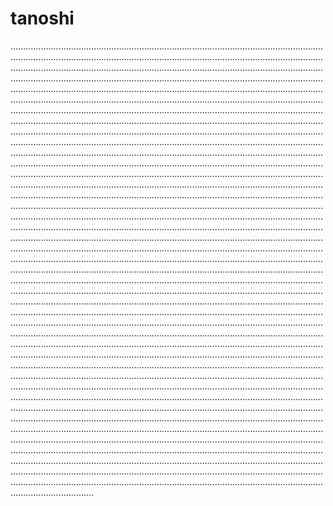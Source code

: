 # tanoshi

.........................................................................................................................................................................................................................................................................................................................................................................................................................................................................................................................................................................................................................................................................................................................................................................................................................................................................................................................................................................................................................................................................................................................................................................................................................................................................................................................................................................................................................................................................................................................................................................................................................................................................................................................................................................................................................................................................................................................................................................................................................................................................................................................................................................................................................................................................................................................................................................................................................................................................................................................................................................................................................................................................................................................................................................................................................................................................................................................................................................................................................................................................................................................................................................................................................................................................................................................................................................................................................................................................................................................................................................................................................................................................................................................................................................................................................................................................................................................................................................................................................................................................................................................................................................................................................................................................................................................................................................................................................................................................................................................................................................................................................................................................................................................................................................................................................................................................................................................................................................................................................................................................................................................................................................................................................................................................................................................................................................................................................................................